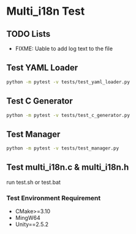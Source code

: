 # Multi_i18n Test

## TODO Lists

- FIXME: Uable to add log text to the file

## Test YAML Loader

```bash
python -m pytest -v tests/test_yaml_loader.py
```

## Test C Generator

```bash
python -m pytest -v tests/test_c_generator.py
```

## Test Manager

```bash
python -m pytest -v tests/test_manager.py
```

## Test multi_i18n.c & multi_i18n.h

run test.sh or test.bat

### Test Environment Requirement

- CMake>=3.10
- MingW64
- Unity==2.5.2
